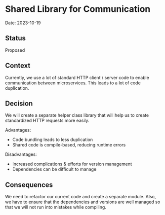 # Shared Library for Communication

Date: 2023-10-19

## Status

Proposed

## Context

Currently, we use a lot of standard HTTP client / server code to enable communication between microservices. This leads to a lot of code duplication. 

## Decision

We will create a separate helper class library that will help us to create standardized HTTP requests more easily. 

Advantages: 
- Code bundling leads to less duplication
- Shared code is compile-based, reducing runtime errors

Disadvantages: 
- Increased complications & efforts for version management
- Dependencies can be difficult to manage

## Consequences
We need to refactor our current code and create a separate module. Also, we have to ensure that the dependencies and versions are well managed so that we will not run into mistakes while compiling. 

